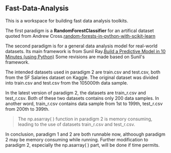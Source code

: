 ## Fast-Data-Analysis

This is a workspace for building fast data analysis toolkits.

The first paradigm is a **RandomForestClassifier** for an artifical dataset quoted from Andrew Cross.[random-forests-in-python-with-scikit-learn](http://www.agcross.com/2015/02/random-forests-in-python-with-scikit-learn/)

The second paradigm is for a general data analysis model for real-world datasets. Its main framework is from Sunil Ray.[Build a Predictive Model in 10 Minutes (using Python)](http://www.analyticsvidhya.com/blog/2015/09/build-predictive-model-10-minutes-python/) Some revisions are made based on Sunil's framework.

The intended datasets used in paradigm 2 are train.csv and test.csv, both from the SF Salaries dataset on Kaggle. The original dataset was divided into train.csv and test.csv from the 105000th data sample.

In the latest version of paradigm 2, the datasets are train_r.csv and test_r.csv. Both of these two datasets contains only 200 data samples. In another word, train_r.csv contains data sample from 1st to 199th, test_r.csv from 200th to 399th.

>The np.asarray( ) function in paradigm 2 is memory consuming, leading to the use of datasets train_r.csv and test_r.csv. 

In conclusion, paradigm 1 and 2 are both runnable now, althoough paradigm 2 may be memory consuming while running. Further modification to paradigm 2, especially the np.asarray( ) part, will be done if time permits.
